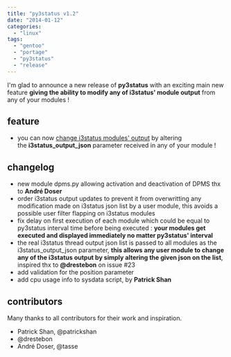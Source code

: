 ```yaml
---
title: "py3status v1.2"
date: "2014-01-12"
categories: 
  - "linux"
tags: 
  - "gentoo"
  - "portage"
  - "py3status"
  - "release"
---
```


I'm glad to announce a new release of **py3status** with an exciting main new feature **giving the ability to modify any of i3status' module output** from any of your modules !

## feature

- you can now [change i3status modules' output](https://github.com/ultrabug/py3status/wiki/Write-your-own-modules) by altering the **i3status_output_json** parameter received in any of your module !

## changelog

- new module dpms.py allowing activation and deactivation of DPMS thx to **André Doser**
- order i3status output updates to prevent it from overwritting any modification made on i3status json list by a user module, this avoids a possible user filter flapping on i3status modules
- fix delay on first execution of each module which could be equal to py3status interval time before being executed : **your modules get executed and displayed immediately no matter py3status' interval**
- the real i3status thread output json list is passed to all modules as the i3status_output_json parameter, **this allows any user module to change any of the i3status output by simply altering the given json on the list**, inspired thx to **@drestebon** on issue #23
- add validation for the position parameter
- add cpu usage info to sysdata script, by **Patrick Shan**

## contributors

Many thanks to all contributors for their work and inspiration.

- Patrick Shan, @patrickshan
- @drestebon
- André Doser, @tasse
